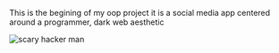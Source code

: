 This is the begining of my oop project 
it is a social media app centered around a programmer, dark web aesthetic

![scary hacker man](https://media.giphy.com/media/B4dt6rXq6nABilHTYM/giphy.gif)